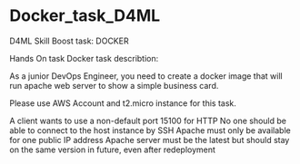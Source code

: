 # Docker_task_D4ML
D4ML Skill Boost task: DOCKER


Hands On task Docker task describtion:

As a junior DevOps Engineer, you need to create a docker image that will run apache web server to show a simple business card. 

Please use AWS Account and t2.micro instance for this task.

A client wants to use a non-default port 15100 for HTTP
No one should be able to connect to the host instance by SSH
Apache must only be available for one public IP address
Apache server must be the latest but should stay on the same version in future, even after redeployment
